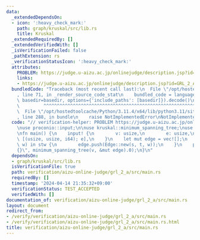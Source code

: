 ```yaml
---
data:
  _extendedDependsOn:
  - icon: ':heavy_check_mark:'
    path: graph/kruskal/src/lib.rs
    title: Kruskal
  _extendedRequiredBy: []
  _extendedVerifiedWith: []
  _isVerificationFailed: false
  _pathExtension: rs
  _verificationStatusIcon: ':heavy_check_mark:'
  attributes:
    PROBLEM: https://judge.u-aizu.ac.jp/onlinejudge/description.jsp?id=GRL_2_A
    links:
    - https://judge.u-aizu.ac.jp/onlinejudge/description.jsp?id=GRL_2_A
  bundledCode: "Traceback (most recent call last):\n  File \"/opt/hostedtoolcache/Python/3.11.4/x64/lib/python3.11/site-packages/onlinejudge_verify/documentation/build.py\"\
    , line 71, in _render_source_code_stat\n    bundled_code = language.bundle(stat.path,\
    \ basedir=basedir, options={'include_paths': [basedir]}).decode()\n          \
    \         ^^^^^^^^^^^^^^^^^^^^^^^^^^^^^^^^^^^^^^^^^^^^^^^^^^^^^^^^^^^^^^^^^^^^^^^^^^^^^^^^^\n\
    \  File \"/opt/hostedtoolcache/Python/3.11.4/x64/lib/python3.11/site-packages/onlinejudge_verify/languages/rust.py\"\
    , line 288, in bundle\n    raise NotImplementedError\nNotImplementedError\n"
  code: "// verification-helper: PROBLEM https://judge.u-aizu.ac.jp/onlinejudge/description.jsp?id=GRL_2_A\n\
    \nuse proconio::input;\n\nuse kruskal::minimum_spanning_tree;\nuse kruskal::Edge;\n\
    \nfn main() {\n    input! {\n        v: usize,\n        e: usize,\n        stw:\
    \ [(usize, usize, i64); e],\n    }\n    let mut edge = vec![];\n    for (s, t,\
    \ w) in stw {\n        edge.push(Edge::new(s, t, w));\n    }\n    println!(\"\
    {}\", minimum_spanning_tree(v, &mut edge).0);\n}\n"
  dependsOn:
  - graph/kruskal/src/lib.rs
  isVerificationFile: true
  path: verification/aizu-online-judge/grl_2_a/src/main.rs
  requiredBy: []
  timestamp: '2024-04-14 21:35:32+09:00'
  verificationStatus: TEST_ACCEPTED
  verifiedWith: []
documentation_of: verification/aizu-online-judge/grl_2_a/src/main.rs
layout: document
redirect_from:
- /verify/verification/aizu-online-judge/grl_2_a/src/main.rs
- /verify/verification/aizu-online-judge/grl_2_a/src/main.rs.html
title: verification/aizu-online-judge/grl_2_a/src/main.rs
---
```


